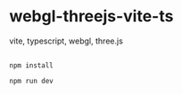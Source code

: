 # webgl-threejs-vite-ts

vite, typescript, webgl, three.js


##
```
npm install
```

```
npm run dev
```
